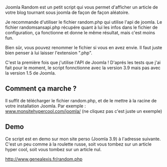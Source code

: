 Joomla Random est un petit script qui vous permet d'afficher un article de votre blog tournant sous joomla de façon de façon aléatoire.

Je recommande d'utiliser le fichier random.php qui utilise l'api de joomla.
Le fichier randomsansapi.php récupére quant à lui les infos dans le fichier de configuration, ça fonctionne et donne le même résultat, mais c'est moins fun.

Bien sûr, vous pouvez renommer le fichier si vous en avez envie. 
Il faut juste bien penser à lui laisser l'extension ".php".

C'est la première fois que j'utilise l'API de Joomla ! D'aprés les tests que j'ai fait pour le moment, le script fonnctionne avec la version 3.9 mais pas avec la version 1.5 de Joomla.

Comment ça marche ?
-------------------

Il suffit de télécharger le fichier random.php, et de le mettre à la racine de votre installation Joomla.
Par exemple : www.monsitehypercool.com/joomla/ (ne cliquez pas c'est juste un exemple)

Demo
----

Ce script est en demo sur mon site perso (Joomla 3.9) à l'adresse suivante. 
C'est un peu comme à la roulette russe, soit vous tombez sur un article hyper cool, soit vous tombez sur un article nul.

http://www.genealexis.fr/random.php